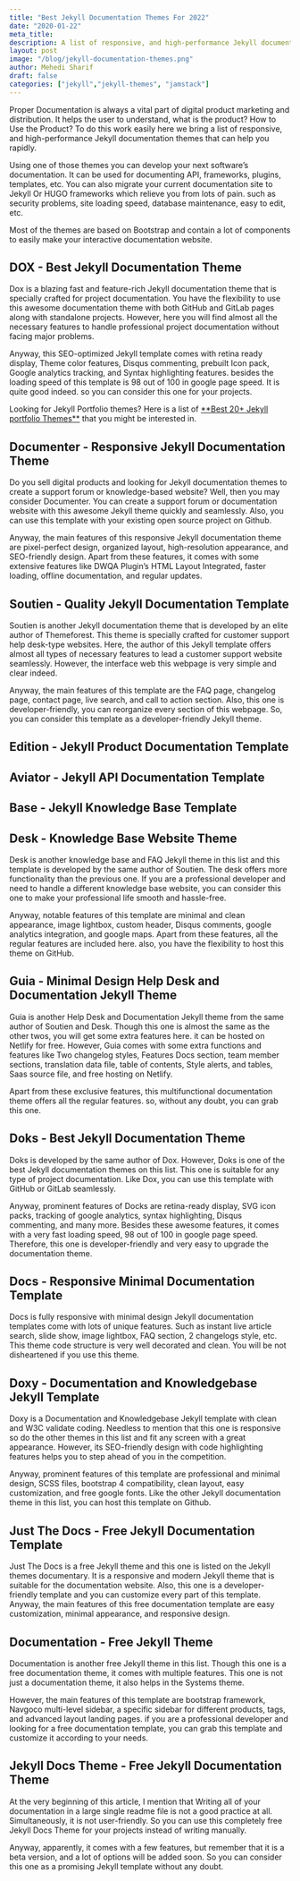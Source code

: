 ```yaml
---
title: "Best Jekyll Documentation Themes For 2022"
date: "2020-01-22"
meta_title:
description: A list of responsive, and high-performance Jekyll documentation themes that can help you make your interactive documentation website.
layout: post
image: "/blog/jekyll-documentation-themes.png"
author: Mehedi Sharif
draft: false
categories: ["jekyll","jekyll-themes", "jamstack"]
---
```


Proper Documentation is always a vital part of digital product marketing and distribution. It helps the user to understand, what is the product? How to Use the Product? To do this work easily here we bring a list of responsive, and high-performance Jekyll documentation themes that can help you rapidly.

Using one of those themes you can develop your next software’s documentation. It can be used for documenting API, frameworks, plugins, templates, etc. You can also migrate your current documentation site to Jekyll Or HUGO frameworks which relieve you from lots of pain. such as security problems, site loading speed, database maintenance, easy to edit, etc.

Most of the themes are based on Bootstrap and contain a lot of components to easily make your interactive documentation website.

## DOX - Best Jekyll Documentation Theme

<Mockup src="/blog/dox.png" alt="dox test Jekyll Documentation Theme"/>
Dox is a blazing fast and feature-rich Jekyll documentation theme that is specially crafted for project documentation. You have the flexibility to use this awesome documentation theme with both GitHub and GitLab pages along with standalone projects. However, here you will find almost all the necessary features to handle professional project documentation without facing major problems.

Anyway, this SEO-optimized Jekyll template comes with retina ready display, Theme color features, Disqus commenting, prebuilt Icon pack, Google analytics tracking, and Syntax highlighting features. besides the loading speed of this template is 98 out of 100 in google page speed. It is quite good indeed. so you can consider this one for your projects.

<Download href="https://1.envato.market/Mz0gN"/>
<Demo href="https://1.envato.market/Kmogz"/>
Looking for Jekyll Portfolio themes? Here is a list of <A href="/jekyll-portfolio-themes/">**Best 20+ Jekyll portfolio Themes**</A> that you might be interested in.

## Documenter - Responsive Jekyll Documentation Theme

<Mockup src="/blog/documenter.png" alt="Documenter - Responsive Jekyll Documentation Themes"/>
Do you sell digital products and looking for Jekyll documentation themes to create a support forum or knowledge-based website? Well, then you may consider Documenter. You can create a support forum or documentation website with this awesome Jekyll theme quickly and seamlessly. Also, you can use this template with your existing open source project on Github.

Anyway, the main features of this responsive Jekyll documentation theme are pixel-perfect design, organized layout, high-resolution appearance, and SEO-friendly design. Apart from these features, it comes with some extensive features like DWQA Plugin’s HTML Layout Integrated, faster loading, offline documentation, and regular updates.

<Download href="https://1.envato.market/vvN4y"/>
<Demo href="https://1.envato.market/LBzgO"/>

## Soutien - Quality Jekyll Documentation Template

<Mockup src="/blog/soutien.png" alt="Soutien - Quality Jekyll Documentation Templates"/>
Soutien is another Jekyll documentation theme that is developed by an elite author of Themeforest. This theme is specially crafted for customer support help desk-type websites. Here, the author of this Jekyll template offers almost all types of necessary features to lead a customer support website seamlessly. However, the interface web this webpage is very simple and clear indeed.

Anyway, the main features of this template are the FAQ page, changelog page, contact page, live search, and call to action section. Also, this one is developer-friendly, you can reorganize every section of this webpage. So, you can consider this template as a developer-friendly Jekyll theme.

<Download href="https://1.envato.market/xa0OO"/>
<Demo href="https://1.envato.market/DGjBq"/>

## Edition - Jekyll Product Documentation Template

<Mockup src="/blog/edition.png" alt="edition"/>

<Download href="https://github.com/CloudCannon/edition-jekyll-template"/>
<Demo href="https://long-pig.cloudvent.net/"/>

## Aviator - Jekyll API Documentation Template

<Mockup src="/blog/aviator.png" alt="aviator"/>

<Download href="https://github.com/CloudCannon/aviator-jekyll-template"/>
<Demo href="https://tangerine-lemon.cloudvent.net/"/>

## Base - Jekyll Knowledge Base Template

<Mockup src="/blog/base.png" alt="base"/>

<Download href="https://github.com/CloudCannon/base-jekyll-template"/>
<Demo href="https://orange-ape.cloudvent.net/"/>

## Desk - Knowledge Base Website Theme

<Mockup src="/blog/desk.png" alt="desk knowledge base website theme"/>
Desk is another knowledge base and FAQ Jekyll theme in this list and this template is developed by the same author of Soutien. The desk offers more functionality than the previous one. If you are a professional developer and need to handle a different knowledge base website, you can consider this one to make your professional life smooth and hassle-free.

Anyway, notable features of this template are minimal and clean appearance, image lightbox, custom header, Disqus comments, google analytics integration, and google maps. Apart from these features, all the regular features are included here. also, you have the flexibility to host this theme on GitHub.

<Download href="https://1.envato.market/61ePb"/>
<Demo href="https://1.envato.market/j0MVa"/>

## Guia - Minimal Design Help Desk and Documentation Jekyll Theme

<Mockup src="/blog/guia.png" alt="Guia - Minimal Design Help Desk and Documentation Jekyll Theme"/>
Guia is another Help Desk and Documentation Jekyll theme from the same author of Soutien and Desk. Though this one is almost the same as the other twos, you will get some extra features here. it can be hosted on Netlify for free. However, Guia comes with some extra functions and features like Two changelog styles, Features Docs section, team member sections, translation data file, table of contents, Style alerts, and tables, Saas source file, and free hosting on Netlify.

Apart from these exclusive features, this multifunctional documentation theme offers all the regular features. so, without any doubt, you can grab this one.

<Download href="https://1.envato.market/PE2Bq"/>
<Demo href="https://1.envato.market/AeqBD"/>

## Doks - Best Jekyll Documentation Theme

<Mockup src="/blog/doks.png" alt="doks best jekyll documentation theme"/>
Doks is developed by the same author of Dox. However, Doks is one of the best Jekyll documentation themes on this list. This one is suitable for any type of project documentation. Like Dox, you can use this template with GitHub or GitLab seamlessly.

Anyway, prominent features of Docks are retina-ready display, SVG icon packs, tracking of google analytics, syntax highlighting, Disqus commenting, and many more. Besides these awesome features, it comes with a very fast loading speed, 98 out of 100 in google page speed. Therefore, this one is developer-friendly and very easy to upgrade the documentation theme.

<Download href="https://1.envato.market/GJAEB"/>
<Demo href="https://1.envato.market/V9Lgk"/>

## Docs - Responsive Minimal Documentation Template

<Mockup src="/blog/docs.png" alt="docs responsive minimal documentation template"/>
Docs is fully responsive with minimal design Jekyll documentation templates come with lots of unique features. Such as instant live article search, slide show, image lightbox, FAQ section, 2 changelogs style, etc. This theme code structure is very well decorated and clean. You will be not disheartened if you use this theme.

<Download href="https://1.envato.market/Z5PqW"/>
<Demo href="https://1.envato.market/XjQWM"/>

## Doxy - Documentation and Knowledgebase Jekyll Template

<Mockup src="/blog/doxy.png" alt="doxy dcumentation and knowledgebase jekyll template"/>
Doxy is a Documentation and Knowledgebase Jekyll template with clean and W3C validate coding. Needless to mention that this one is responsive so do the other themes in this list and fit any screen with a great appearance. However, its SEO-friendly design with code highlighting features helps you to step ahead of you in the competition.

Anyway, prominent features of this template are professional and minimal design, SCSS files, bootstrap 4 compatibility, clean layout, easy customization, and free google fonts. Like the other Jekyll documentation theme in this list, you can host this template on Github.

<Download href="https://1.envato.market/3ae9k"/>
<Demo href="https://1.envato.market/6LB73"/>

## Just The Docs - Free Jekyll Documentation Template

<Mockup src="/blog/just-the-docs.png" alt="just the docs jekyll documentation template"/>
Just The Docs is a free Jekyll theme and this one is listed on the Jekyll themes documentary. It is a responsive and modern Jekyll theme that is suitable for the documentation website. Also, this one is a developer-friendly template and you can customize every part of this template. Anyway, the main features of this free documentation template are easy customization, minimal appearance, and responsive design.

<Download href="https://github.com/pmarsceill/just-the-docs/archive/master.zip"/>
<Demo href="https://just-the-docs.github.io/just-the-docs/"/>

## Documentation - Free Jekyll Theme

<Mockup src="/blog/documentation.png" alt="documentation free jekyll theme"/>
Documentation is another free Jekyll theme in this list. Though this one is a free documentation theme, it comes with multiple features. This one is not just a documentation theme, it also helps in the Systems theme.

However, the main features of this template are bootstrap framework, Navgoco multi-level sidebar, a specific sidebar for different products, tags, and advanced layout landing pages. if you are a professional developer and looking for a free documentation template, you can grab this template and customize it according to your needs.

<Download href="https://github.com/tomjoht/documentation-theme-jekyll/archive/gh-pages.zip"/>
<Demo href="https://idratherbewriting.com/documentation-theme-jekyll/"/>

## Jekyll Docs Theme - Free Jekyll Documentation Theme

<Mockup src="/blog/jekyll-docs-theme.png" alt="jekyll docs theme free jekyll documentation theme"/>
At the very beginning of this article, I mention that Writing all of your documentation in a large single readme file is not a good practice at all. Simultaneously, it is not user-friendly. So you can use this completely free Jekyll Docs Theme for your projects instead of writing manually.

Anyway, apparently, it comes with a few features, but remember that it is a beta version, and a lot of options will be added soon. So you can consider this one as a promising Jekyll template without any doubt.

<Download href="https://github.com/allejo/jekyll-docs-theme/archive/master.zip"/>
<Demo href="https://projects.allejo.io/jekyll-docs-theme/"/>
